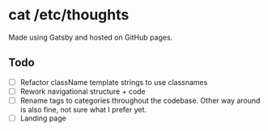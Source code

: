 # cat /etc/thoughts

Made using Gatsby and hosted on GitHub pages.

## Todo

- [ ] Refactor className template strings to use classnames
- [ ] Rework navigational structure + code
- [ ] Rename tags to categories throughout the codebase. Other way around is also fine, not sure what I prefer yet.
- [ ] Landing page